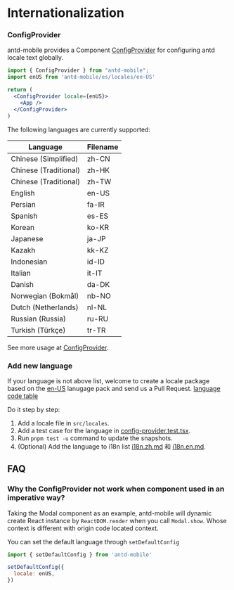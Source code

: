 # Internationalization

### ConfigProvider

antd-mobile provides a Component [ConfigProvider](../components/config-provider) for configuring antd locale text globally.

```jsx
import { ConfigProvider } from "antd-mobile";
import enUS from 'antd-mobile/es/locales/en-US'

return (
  <ConfigProvider locale={enUS}>
    <App />
  </ConfigProvider>
)
```

The following languages are currently supported:

| Language              | Filename |
| --------------------- | -------- |
| Chinese (Simplified)  | zh-CN    |
| Chinese (Traditional) | zh-HK    |
| Chinese (Traditional) | zh-TW    |
| English               | en-US    |
| Persian               | fa-IR    |
| Spanish               | es-ES    |
| Korean                | ko-KR    |
| Japanese              | ja-JP    |
| Kazakh                | kk-KZ    |
| Indonesian            | id-ID    |
| Italian               | it-IT    |
| Danish                | da-DK    |
| Norwegian (Bokmål)    | nb-NO    |
| Dutch (Netherlands)   | nl-NL    |
| Russian (Russia)      | ru-RU    |
| Turkish (Türkçe)      | tr-TR    |

See more usage at [ConfigProvider](../components/config-provider).

### Add new language

If your language is not above list, welcome to create a locale package based on the [en-US](https://github.com/ant-design/ant-design-mobile/blob/master/src/locales/en-US.ts) lanugage pack and send us a Pull Request. [language code table](http://www.lingoes.net/en/translator/langcode.htm)

Do it step by step:

1. Add a locale file in `src/locales`.
2. Add a test case for the language in [config-provider.test.tsx](https://github.com/ant-design/ant-design-mobile/blob/master/src/components/config-provider/tests/config-provider.test.tsx).
3. Run `pnpm test -u` command to update the snapshots.
4. (Optional) Add the language to i18n list [i18n.zh.md](https://github.com/ant-design/ant-design-mobile/blob/master/docs/guide/i18n.zh.md) 和 [i18n.en.md](https://github.com/ant-design/ant-design-mobile/blob/master/docs/guide/i18n.en.md).

## FAQ

### Why the ConfigProvider not work when component used in an imperative way?

Taking the Modal component as an example, antd-mobile will dynamic create React instance by `ReactDOM.render` when you call `Modal.show`. Whose context is different with origin code located context.

You can set the default language through `setDefaultConfig`

```jsx
import { setDefaultConfig } from 'antd-mobile'

setDefaultConfig({
  locale: enUS,
})
```
